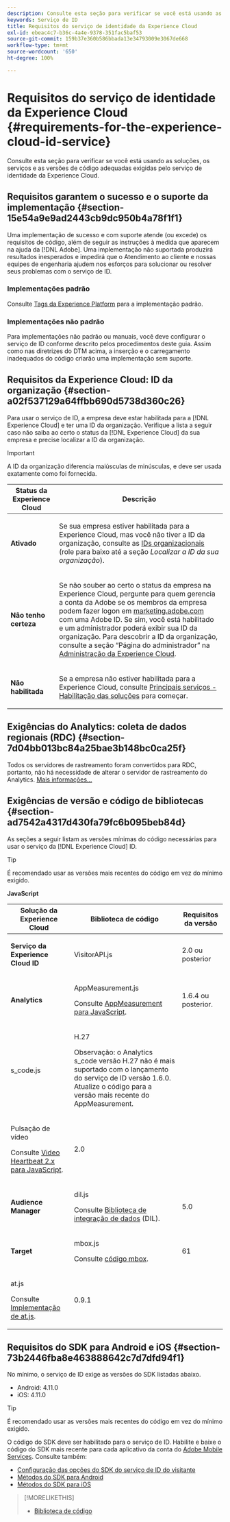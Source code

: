 ```yaml
---
description: Consulte esta seção para verificar se você está usando as soluções, os serviços e as versões de código adequadas exigidas pelo serviço de identidade da Experience Cloud.
keywords: Serviço de ID
title: Requisitos do serviço de identidade da Experience Cloud
exl-id: ebeac4c7-b36c-4a4e-9378-351fac5baf53
source-git-commit: 159b37e360b586bbada13e34793009e3067de668
workflow-type: tm+mt
source-wordcount: '650'
ht-degree: 100%

---
```


# Requisitos do serviço de identidade da Experience Cloud {#requirements-for-the-experience-cloud-id-service}

Consulte esta seção para verificar se você está usando as soluções, os serviços e as versões de código adequadas exigidas pelo serviço de identidade da Experience Cloud.

## Requisitos garantem o sucesso e o suporte da implementação {#section-15e54a9e9ad2443cb9dc950b4a78f1f1}

Uma implementação de sucesso e com suporte atende (ou excede) os requisitos de código, além de seguir as instruções à medida que aparecem na ajuda da [!DNL Adobe]. Uma implementação não suportada produzirá resultados inesperados e impedirá que o Atendimento ao cliente e nossas equipes de engenharia ajudem nos esforços para solucionar ou resolver seus problemas com o serviço de ID.

### Implementações padrão

Consulte [Tags da Experience Platform](https://experienceleague.adobe.com/docs/experience-platform/tags/home.html?lang=pt-BR) para a implementação padrão.

### Implementações não padrão

Para implementações não padrão ou manuais, você deve configurar o serviço de ID conforme descrito pelos procedimentos deste guia. Assim como nas diretrizes do DTM acima, a inserção e o carregamento inadequados do código criarão uma implementação sem suporte.

## Requisitos da Experience Cloud: ID da organização {#section-a02f537129a64ffbb690d5738d360c26}

Para usar o serviço de ID, a empresa deve estar habilitada para a [!DNL Experience Cloud] e ter uma ID da organização. Verifique a lista a seguir caso não saiba ao certo o status da [!DNL Experience Cloud] da sua empresa e precise localizar a ID da organização.

>[!IMPORTANT]
>
>A ID da organização diferencia maiúsculas de minúsculas, e deve ser usada exatamente como foi fornecida.

<table id="table_6C74B676EB094C568D2439FDCC9A7830"> 
 <thead> 
  <tr> 
   <th colname="col1" class="entry"> Status da Experience Cloud </th> 
   <th colname="col2" class="entry"> Descrição </th> 
  </tr> 
 </thead>
 <tbody> 
  <tr> 
   <td colname="col1"> <p> <b>Ativado</b> </p> </td> 
   <td colname="col2"> <p>Se sua empresa estiver habilitada para a <span class="keyword">Experience Cloud</span>, mas você não tiver a ID da organização, consulte as <a href="https://experienceleague.adobe.com/docs/core-services/interface/manage-users-and-products/organizations.html?lang=pt-BR" format="https" scope="external">IDs organizacionais</a> (role para baixo até a seção <i>Localizar a ID da sua organização</i>). </p> </td> 
  </tr> 
  <tr> 
   <td colname="col1"> <p> <b>Não tenho certeza</b> </p> </td> 
   <td colname="col2"> <p> Se não souber ao certo o status da empresa na <span class="keyword">Experience Cloud</span>, pergunte para quem gerencia a conta da Adobe se os membros da empresa podem fazer logon em <a href="https://experiencecloud.adobe.com" format="https" scope="external">marketing.adobe.com</a> com uma Adobe ID. Se sim, você está habilitado e um administrador poderá exibir sua ID da organização. Para descobrir a ID da organização, consulte a seção “Página do administrador” na <a href="https://experienceleague.adobe.com/docs/core-services/interface/experience-cloud.html?lang=pt-BR" format="https" scope="external">Administração da Experience Cloud</a>. </p> </td> 
  </tr> 
  <tr> 
   <td colname="col1"> <p> <b>Não habilitada</b> </p> </td> 
   <td colname="col2"> <p> Se a empresa não estiver habilitada para a Experience Cloud, consulte <a href="https://experienceleague.adobe.com/docs/core-services/interface/about-core-services/core-services.html?lang=pt-BR" format="https" scope="external">Principais serviços - Habilitação das soluções</a> para começar. </p> </td> 
  </tr> 
 </tbody> 
</table>

## Exigências do Analytics: coleta de dados regionais (RDC) {#section-7d04bb013bc84a25bae3b148bc0ca25f}

Todos os servidores de rastreamento foram convertidos para RDC, portanto, não há necessidade de alterar o servidor de rastreamento do Analytics. [Mais informações...](https://experienceleague.adobe.com/docs/analytics/technotes/rdc/regional-data-collection.html?lang=pt-BR)

## Exigências de versão e código de bibliotecas {#section-ad7542a4317d430fa79fc6b095beb84d}

As seções a seguir listam as versões mínimas do código necessárias para usar o serviço da [!DNL Experience Cloud] ID.

>[!TIP]
>
>É recomendado usar as versões mais recentes do código em vez do mínimo exigido.

**JavaScript**

<table id="table_8E773F76DBCB4797A0C117080CA8707C"> 
 <thead> 
  <tr> 
   <th colname="col1" class="entry"> Solução da Experience Cloud </th> 
   <th colname="col3" class="entry"> Biblioteca de código </th> 
   <th colname="col4" class="entry"> Requisitos da versão </th> 
  </tr> 
 </thead>
 <tbody> 
  <tr> 
   <td colname="col1"> <p> <b> <span class="keyword"> Serviço da</span> Experience Cloud ID</b> </p> </td> 
   <td colname="col3"> <p> <span class="codeph"> VisitorAPI.js</span> </p> </td> 
   <td colname="col4"> <p>2.0 ou posterior </p> </td> 
  </tr> 
  <tr> 
   <td colname="col1" morerows="2"> <p> <b> <span class="keyword"> Analytics </span> </b> </p> </td> 
   <td colname="col3"> <p> <span class="codeph"> AppMeasurement.js</span> </p> <p>Consulte <a href="https://experienceleague.adobe.com/docs/analytics/implementation/js/overview.html?lang=pt-BR" format="https" scope="external">AppMeasurement para JavaScript</a>. </p> </td> 
   <td colname="col4"> <p>1.6.4 ou posterior. </p> </td> 
  </tr> 
  <tr> 
   <td colname="col3"> <p> <span class="codeph"> s_code.js</span> </p> </td> 
   <td colname="col4"> <p>H.27 </p> <p> <p>Observação:<span class="keyword"> o Analytics</span> s_code versão H.27 não é mais suportado com o lançamento do serviço de ID versão 1.6.0. Atualize o código para a versão mais recente do AppMeasurement. </p> </p> </td> 
  </tr> 
  <tr> 
   <td colname="col3"> <p>Pulsação de vídeo </p> <p>Consulte <a href="https://experienceleague.adobe.com/docs/media-analytics/using/media-overview.html?lang=pt-BR" format="https" scope="external">Video Heartbeat 2.x para JavaScript</a>. </p> </td> 
   <td colname="col4"> <p>2.0 </p> </td> 
  </tr> 
  <tr> 
   <td colname="col1"> <p> <b> <span class="keyword"> Audience Manager </span> </b> </p> </td> 
   <td colname="col3"> <p> <span class="codeph"> dil.js</span> </p> <p> Consulte <a href="https://experienceleague.adobe.com/docs/audience-manager/user-guide/dil-api/dil-overview.html?lang=pt-BR" format="https" scope="external">Biblioteca de integração de dados</a> (DIL). </p> </td> 
   <td colname="col4"> <p>5.0 </p></td> 
  </tr> 
  <tr> 
   <td colname="col1" morerows="1"> <p> <b> <span class="keyword"> Target </span> </b> </p> </td> 
   <td colname="col3"> <p> <span class="codeph"> mbox.js</span> </p> <p>Consulte <a href="https://experienceleague.adobe.com/docs/target/using/implement-target/client-side/mbox-implement/mbox-technical.html?lang=pt-BR" format="https" scope="external">código mbox</a>. </p> </td> 
   <td colname="col4"> <p>61 </p> </td> 
  </tr> 
  <tr> 
   <td colname="col3"> <p> <span class="codeph"> at.js</span> </p> <p>Consulte <a href="https://experienceleague.adobe.com/docs/target/using/implement-target/client-side/at-js/how-atjs-works.html?lang=pt-BR" format="https" scope="external">Implementação de at.js</a>. </p> </td> 
   <td colname="col4"> <p>0.9.1 </p> </td> 
  </tr> 
 </tbody> 
</table>

## Requisitos do SDK para Android e iOS {#section-73b2446fba8e463888642c7d7dfd94f1}

No mínimo, o serviço de ID exige as versões do SDK listadas abaixo.

* Android: 4.11.0
* iOS: 4.11.0

>[!TIP]
>
>É recomendado usar as versões mais recentes do código em vez do mínimo exigido.

O código do SDK deve ser habilitado para o serviço de ID. Habilite e baixe o código do SDK mais recente para cada aplicativo da conta do [Adobe Mobile Services](https://mobilemarketing.adobe.com/). Consulte também:

* [Configuração das opções do SDK do serviço de ID do visitante](https://experienceleague.adobe.com/docs/mobile-services/using/manage-app-settings-ug/configuring-app/t-config-visitor.html?lang=pt-BR)
* [Métodos do SDK para Android](https://experienceleague.adobe.com/docs/mobile-services/android/experience-cloud-android/c-marketing-cloud.html?lang=pt-BR)
* [Métodos do SDK para iOS](https://experienceleague.adobe.com/docs/mobile-services/ios/exp-cloud-ios/marketing-cloud.html?lang=pt-BR)

>[!MORELIKETHIS]
>
>* [Biblioteca de código](../library/library.md#concept-ff27497375644a898d47984aefb21c97)


